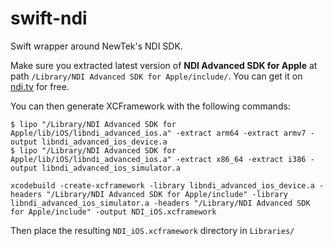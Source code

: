 # swift-ndi

Swift wrapper around NewTek's NDI SDK.

Make sure you extracted latest version of **NDI Advanced SDK for Apple** at path `/Library/NDI Advanced SDK for Apple/include/`. You can get it on [ndi.tv](https://www.ndi.tv/sdk/#download) for free.

You can then generate XCFramework with the following commands:
```shell
$ lipo "/Library/NDI Advanced SDK for Apple/lib/iOS/libndi_advanced_ios.a" -extract arm64 -extract armv7 -output libndi_advanced_ios_device.a
$ lipo "/Library/NDI Advanced SDK for Apple/lib/iOS/libndi_advanced_ios.a" -extract x86_64 -extract i386 -output libndi_advanced_ios_simulator.a

xcodebuild -create-xcframework -library libndi_advanced_ios_device.a -headers "/Library/NDI Advanced SDK for Apple/include" -library libndi_advanced_ios_simulator.a -headers "/Library/NDI Advanced SDK for Apple/include" -output NDI_iOS.xcframework
```

Then place the resulting `NDI_iOS.xcframework` directory in `Libraries/`
